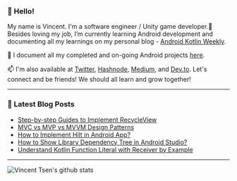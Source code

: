 ### 👋 Hello!

My name is Vincent. I'm a software engineer / Unity game developer.🌱 Besides loving my job, I’m currently learning Android development and documenting all my learnings on my personal blog - [Android Kotlin Weekly](https://vtsen.hashnode.dev/).

💞️ I document all my completed and on-going Android projects [here](https://vtsen.hashnode.dev/projects).

📫 I'm also available at [Twitter](https://twitter.com/vinchamp77), [Hashnode](https://hashnode.com/@vtsen), [Medium](https://vtsen.medium.com/), and [Dev.to](https://dev.to/vtsen). Let's connect and be friends! We should all learn and grow together!

---

### 📝 Latest Blog Posts
<!-- BLOG-POST-LIST:START -->
- [Step-by-step Guides to Implement RecycleView](https://vtsen.hashnode.dev/step-by-step-guides-to-implement-recycleview)
- [MVC vs MVP vs MVVM Design Patterns](https://vtsen.hashnode.dev/mvc-vs-mvp-vs-mvvm-design-patterns)
- [How to Implement Hilt in Android App?](https://vtsen.hashnode.dev/how-to-implement-hilt-in-android-app)
- [How to Show Library Dependency Tree in Android Studio?](https://vtsen.hashnode.dev/how-to-show-library-dependency-tree-in-android-studio)
- [Understand Kotlin Function Literal with Receiver by Example](https://vtsen.hashnode.dev/understand-kotlin-function-literal-with-receiver-by-example)
<!-- BLOG-POST-LIST:END -->

---

![Vincent Tsen's github stats](https://github-readme-stats.vercel.app/api?username=vinchamp77&show_icons=true&count_private=true&hide=issues,prs)

<!---
vinchamp77/vinchamp77 is a ✨ special ✨ repository because its `README.md` (this file) appears on your GitHub profile.
You can click the Preview link to take a look at your changes.
- 👋 Hi, I’m @vinchamp77
- 👀 I’m interested in ...
- 🌱 I’m currently learning ...
- 💞️ I’m looking to collaborate on ...
- 📫 How to reach me ...
--->
